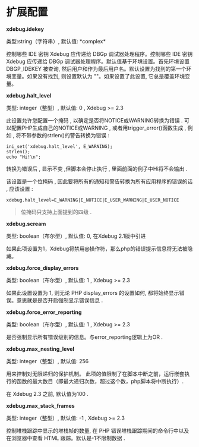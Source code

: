 # 扩展配置

**xdebug.idekey**

类型:string（字符串）, 默认值: \*complex\*

控制哪些 IDE 密钥 Xdebug 应传递给 DBGp 调试器处理程序。控制哪些 IDE 密钥 Xdebug 应传递给 DBGp 调试器处理程序。默认值基于环境设置。首先环境设置 DBGP\_IDEKEY 被查询, 然后用户和作为最后用户名。默认设置为找到的第一个环境变量。如果没有找到, 则设置默认为 ""。如果设置了此设置, 它总是覆盖环境变量。

**xdebug.halt\_level**

类型: integer（整型）, 默认值: 0 , Xdebug &gt;= 2.3

此设置允许您配置一个掩码 , 以确定是否将NOTICE或WARNING转换为错误 . 可以配置PHP生成自己的NOTICE或WARNING , 或者用trigger\_error\(\)函数生成 , 例如 , 将不带参数的strlen\(\)的警告转换为错误 :

```
ini_set('xdebug.halt_level', E_WARNING);
strlen();
echo "Hi!\n";
```

转换为错误后 , 显示不变 ,但脚本会停止执行 , 里面前面的例子中Hi将不会输出 .

该设置是一个位掩码 , 因此要将所有的通知和警告转换为所有应用程序的错误的话 , 应该设置 :

```
xdebug.halt_level=E_WARNING|E_NOTICE|E_USER_WARNING|E_USER_NOTICE
```

> 位掩码只支持上面提到的四级 .

**xdebug.scream**

类型: boolean（布尔型）, 默认值: 0, 在Xdebug 2.1版中引进

如果此项设置为1，Xdebug将禁用@操作符，那么php的错误提示信息将无法被隐藏。

**xdebug.force\_display\_errors**

类型: boolean（布尔型）, 默认值: 1 , Xdebug &gt;= 2.3

如果此设置设置为 1, 则无论 PHP display\_errors 的设置如何, 都将始终显示错误。意思就是是否开启强制显示错误信息 .

**xdebug.force\_error\_reporting**

类型: boolean（布尔型）, 默认值: 1 , Xdebug &gt;= 2.3

是否强制显示所有错误级别的信息。与error\_reporting逻辑上为OR .

**xdebug.max\_nesting\_level**

类型: integer（整型）, 默认值: 256

用来控制对无限递归的保护机制。 此项的值限制了在脚本中断之前，运行嵌套执行的函数的最大数目（即最大递归次数，超过这个数，php脚本将中断执行）.

在 Xdebug 2.3 之前, 默认值为100 .

**xdebug.max\_stack\_frames**

类型: integer（整型）, 默认值: -1 , Xdebug &gt;= 2.3

控制堆栈跟踪中显示的堆栈帧的数量, 在 PHP 错误堆栈跟踪期间的命令行中以及在浏览器中查看 HTML 跟踪。默认是-1不限制数据 .

